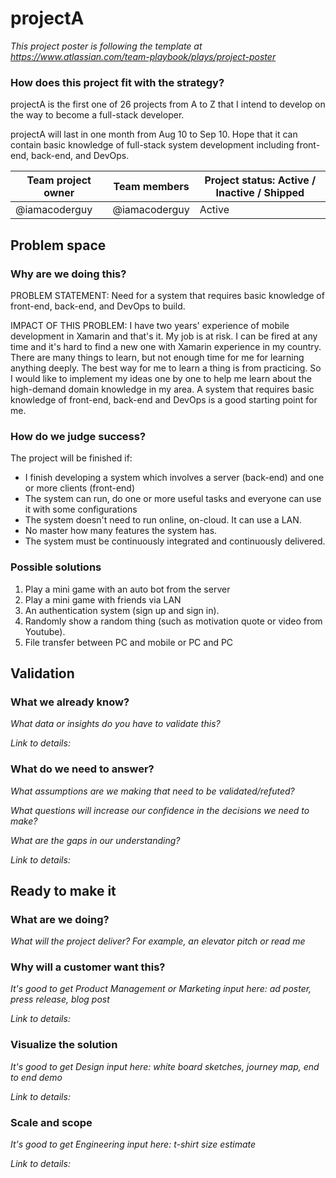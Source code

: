 # projectA

_This project poster is following the template at https://www.atlassian.com/team-playbook/plays/project-poster_

### How does this project fit with the strategy?

projectA is the first one of 26 projects from A to Z that I intend to develop on the way to become a full-stack developer.

projectA will last in one month from Aug 10 to Sep 10. Hope that it can contain basic knowledge of full-stack system development including front-end, back-end, and DevOps.

Team project owner | Team members  | Project status: Active / Inactive / Shipped
------------------ | ------------- | -------------------------------------------
@iamacoderguy      | @iamacoderguy | Active


## Problem space 
### Why are we doing this?
PROBLEM STATEMENT: Need for a system that requires basic knowledge of front-end, back-end, and DevOps to build.

IMPACT OF THIS PROBLEM: I have two years' experience of mobile development in Xamarin and that's it. My job is at risk. I can be fired at any time and it's hard to find a new one with Xamarin experience in my country. There are many things to learn, but not enough time for me for learning anything deeply. The best way for me to learn a thing is from practicing. So I would like to implement my ideas one by one to help me learn about the high-demand domain knowledge in my area. A system that requires basic knowledge of front-end, back-end and DevOps is a good starting point for me.

### How do we judge success?
The project will be finished if:
* I finish developing a system which involves a server (back-end) and one or more clients (front-end)
* The system can run, do one or more useful tasks and everyone can use it with some configurations
* The system doesn't need to run online, on-cloud. It can use a LAN.
* No master how many features the system has.
* The system must be continuously integrated and continuously delivered.

### Possible solutions
1. Play a mini game with an auto bot from the server
1. Play a mini game with friends via LAN
1. An authentication system (sign up and sign in).
1. Randomly show a random thing (such as motivation quote or video from Youtube).
1. File transfer between PC and mobile or PC and PC


## Validation
### What we already know?
_What data or insights do you have to validate this?_

_Link to details:_

### What do we need to answer?
_What assumptions are we making that need to be validated/refuted?_

_What questions will increase our confidence in the decisions we need to make?_

_What are the gaps in our understanding?_

_Link to details:_

## Ready to make it
### What are we doing?
_What will the project deliver? For example, an elevator pitch or read me_

### Why will a customer want this?
_It's good to get Product Management or Marketing input here: ad poster, press release, blog post_

_Link to details:_

### Visualize the solution
_It's good to get Design input here: white board sketches, journey map, end to end demo_

_Link to details:_

### Scale and scope
_It's good to get Engineering input here: t-shirt size estimate_

_Link to details:_
